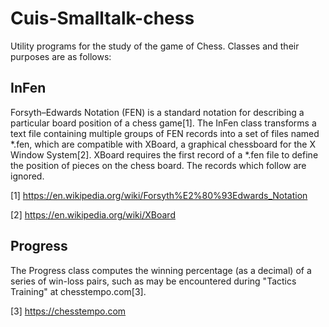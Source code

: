 # Cuis-Smalltalk-chess

Utility programs for the study of the game of Chess. Classes and their purposes are as follows:

## InFen

Forsyth–Edwards Notation (FEN) is a standard notation for describing a particular board position of a chess game[1]. The InFen class transforms a text file containing multiple groups of FEN records into a set of files named *.fen, which are compatible with XBoard, a graphical chessboard for the X Window System[2]. XBoard requires the first record of a *.fen file to define the position of pieces on the chess board. The records which follow are ignored.

[1] https://en.wikipedia.org/wiki/Forsyth%E2%80%93Edwards_Notation

[2] https://en.wikipedia.org/wiki/XBoard

## Progress

The Progress class computes the winning percentage (as a decimal) of a series of win-loss pairs, such as may be encountered during "Tactics Training" at chesstempo.com[3].

[3] https://chesstempo.com

